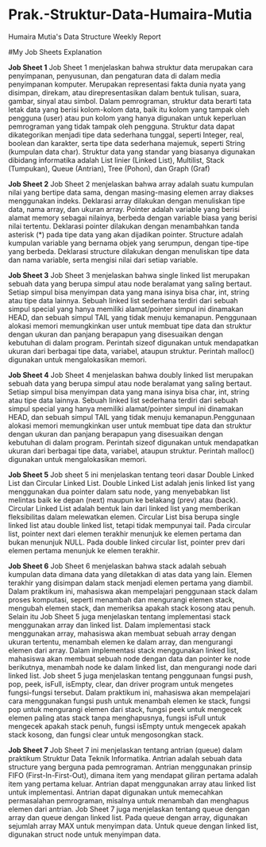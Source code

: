 # Prak.-Struktur-Data-Humaira-Mutia
Humaira Mutia's Data Structure Weekly Report

#My Job Sheets Explanation

**Job Sheet 1**
Job Sheet 1 menjelaskan bahwa struktur data merupakan cara penyimpanan, penyusunan, dan pengaturan data di dalam media penyimpanan komputer. Merupakan representasi fakta dunia nyata yang disimpan, direkam, atau direpresentasikan dalam bentuk tulisan, suara, gambar, sinyal atau simbol. Dalam pemrograman, struktur data berarti tata letak data yang berisi kolom-kolom data, baik itu kolom yang tampak oleh pengguna (user) atau pun kolom yang hanya digunakan untuk keperluan pemrograman yang tidak tampak oleh pengguna. Struktur data dapat dikategorikan menjadi tipe data sederhana tunggal, seperti Integer, real, boolean dan karakter, serta tipe data sederhana majemuk, seperti String (kumpulan data char). Struktur data yang standar yang biasanya digunakan dibidang informatika adalah List linier (Linked List), Multilist, Stack (Tumpukan), Queue (Antrian), Tree (Pohon), dan Graph (Graf)

**Job Sheet 2**
Job Sheet 2 menjelaskan bahwa array adalah suatu kumpulan nilai yang bertipe data sama, dengan masing-masing elemen array diakses menggunakan indeks. Deklarasi array dilakukan dengan menuliskan tipe data, nama array, dan ukuran array. Pointer adalah variable yang berisi alamat memory sebagai nilainya, berbeda dengan variable biasa yang berisi nilai tertentu. Deklarasi pointer dilakukan dengan menambahkan tanda asterisk (*) pada tipe data yang akan dijadikan pointer. Structure adalah kumpulan variable yang bernama objek yang serumpun, dengan tipe-tipe yang berbeda. Deklarasi structure dilakukan dengan menuliskan tipe data dan nama variable, serta mengisi nilai dari setiap variable.

**Job Sheet 3**
Job Sheet 3 menjelaskan bahwa single linked list merupakan sebuah data yang berupa simpul atau node beralamat yang saling bertaut. Setiap simpul bisa menyimpan data yang mana isinya bisa char, int, string atau tipe data lainnya. Sebuah linked list sederhana terdiri dari sebuah simpul special yang hanya memiliki alamat/pointer simpul ini dinamakan HEAD, dan sebuah simpul TAIL yang tidak menuju kemanapun. 
Penggunaan alokasi memori memungkinkan user untuk membuat tipe data dan struktur dengan ukuran dan panjang berapapun yang disesuaikan dengan kebutuhan di dalam program. Perintah sizeof digunakan untuk mendapatkan ukuran dari berbagai tipe data, variabel, ataupun struktur. Perintah malloc() digunakan untuk mengalokasikan memori.

**Job Sheet 4**
Job Sheet 4 menjelaskan bahwa doubly linked list merupakan sebuah data yang berupa simpul atau node beralamat yang saling bertaut. Setiap simpul bisa menyimpan data yang mana isinya bisa char, int, string atau tipe data lainnya. Sebuah linked list sederhana terdiri dari sebuah simpul special yang hanya memiliki alamat/pointer simpul ini dinamakan HEAD, dan sebuah simpul TAIL yang tidak menuju kemanapun.Penggunaan alokasi memori memungkinkan user untuk membuat tipe data dan struktur dengan ukuran dan panjang berapapun yang disesuaikan dengan kebutuhan di dalam program. Perintah sizeof digunakan untuk mendapatkan ukuran dari berbagai tipe data, variabel, ataupun struktur. Perintah malloc() digunakan untuk mengalokasikan memori.

**Job Sheet 5**
Job sheet 5 ini menjelaskan tentang teori dasar Double Linked List dan Circular Linked List. Double Linked List adalah jenis linked list yang menggunakan dua pointer dalam satu node, yang menyebabkan list melintas baik ke depan (next) maupun ke belakang (prev) atau (back). Circular Linked List adalah bentuk lain dari linked list yang memberikan fleksibilitas dalam melewatkan elemen. Circular List bisa berupa single linked list atau double linked list, tetapi tidak mempunyai tail. Pada circular list, pointer next dari elemen terakhir menunjuk ke elemen pertama dan bukan menunjuk NULL. Pada double linked circular list, pointer prev dari elemen pertama menunjuk ke elemen terakhir.

**Job Sheet 6**
Job Sheet 6 menjelaskan bahwa stack adalah sebuah kumpulan data dimana data yang diletakkan di atas data yang lain. Elemen terakhir yang disimpan dalam stack menjadi elemen pertama yang diambil. Dalam praktikum ini, mahasiswa akan mempelajari penggunaan stack dalam proses komputasi, seperti menambah dan mengurangi elemen stack, mengubah elemen stack, dan memeriksa apakah stack kosong atau penuh. Selain itu Job Sheet 5 juga menjelaskan tentang implementasi stack menggunakan array dan linked list. Dalam implementasi stack menggunakan array, mahasiswa akan membuat sebuah array dengan ukuran tertentu, menambah elemen ke dalam array, dan mengurangi elemen dari array. Dalam implementasi stack menggunakan linked list, mahasiswa akan membuat sebuah node dengan data dan pointer ke node berikutnya, menambah node ke dalam linked list, dan mengurangi node dari linked list. Job sheet 5 juga menjelaskan tentang penggunaan fungsi push, pop, peek, isFull, isEmpty, clear, dan driver program untuk mengetes fungsi-fungsi tersebut. Dalam praktikum ini, mahasiswa akan mempelajari cara menggunakan fungsi push untuk menambah elemen ke stack, fungsi pop untuk mengurangi elemen dari stack, fungsi peek untuk mengecek elemen paling atas stack tanpa menghapusnya, fungsi isFull untuk mengecek apakah stack penuh, fungsi isEmpty untuk mengecek apakah stack kosong, dan fungsi clear untuk mengosongkan stack.

**Job Sheet 7**
Job Sheet 7 ini menjelaskan tentang antrian (queue) dalam praktikum Struktur Data Teknik Informatika. Antrian adalah sebuah data structure yang berguna pada pemrograman. Antrian menggunakan prinsip FIFO (First-In-First-Out), dimana item yang mendapat giliran pertama adalah item yang pertama keluar. Antrian dapat menggunakan array atau linked list untuk implementasi. Antrian dapat digunakan untuk memecahkan permasalahan pemrograman, misalnya untuk menambah dan menghapus elemen dari antrian. Job Sheet 7 juga menjelaskan tentang queue dengan array dan queue dengan linked list. Pada queue dengan array, digunakan sejumlah array MAX untuk menyimpan data. Untuk queue dengan linked list, digunakan struct node untuk menyimpan data.


